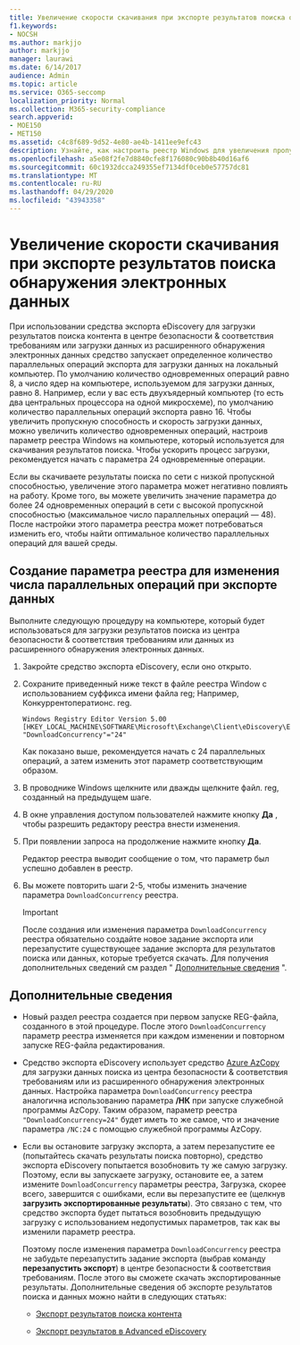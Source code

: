 ```yaml
---
title: Увеличение скорости скачивания при экспорте результатов поиска обнаружения электронных данных
f1.keywords:
- NOCSH
ms.author: markjjo
author: markjjo
manager: laurawi
ms.date: 6/14/2017
audience: Admin
ms.topic: article
ms.service: O365-seccomp
localization_priority: Normal
ms.collection: M365-security-compliance
search.appverid:
- MOE150
- MET150
ms.assetid: c4c8f689-9d52-4e80-ae4b-1411ee9efc43
description: Узнайте, как настроить реестр Windows для увеличения пропускной способности данных при загрузке результатов поиска и поиске данных из центра безопасности & соответствия требованиям и расширенного обнаружения электронных данных.
ms.openlocfilehash: a5e08f2fe7d8840cfe8f176080c90b8b40d16af6
ms.sourcegitcommit: 60c1932dcca249355ef7134df0ceb0e57757dc81
ms.translationtype: MT
ms.contentlocale: ru-RU
ms.lasthandoff: 04/29/2020
ms.locfileid: "43943358"
---
```

# <a name="increase-the-download-speed-when-exporting-ediscovery-search-results"></a>Увеличение скорости скачивания при экспорте результатов поиска обнаружения электронных данных

При использовании средства экспорта eDiscovery для загрузки результатов поиска контента в центре безопасности & соответствия требованиям или загрузки данных из расширенного обнаружения электронных данных средство запускает определенное количество параллельных операций экспорта для загрузки данных на локальный компьютер. По умолчанию количество одновременных операций равно 8, а число ядер на компьютере, используемом для загрузки данных, равно 8. Например, если у вас есть двухъядерный компьютер (то есть два центральных процессора на одной микросхеме), по умолчанию количество параллельных операций экспорта равно 16. Чтобы увеличить пропускную способность и скорость загрузки данных, можно увеличить количество одновременных операций, настроив параметр реестра Windows на компьютере, который используется для скачивания результатов поиска. Чтобы ускорить процесс загрузки, рекомендуется начать с параметра 24 одновременные операции.
  
Если вы скачиваете результаты поиска по сети с низкой пропускной способностью, увеличение этого параметра может негативно повлиять на работу. Кроме того, вы можете увеличить значение параметра до более 24 одновременных операций в сети с высокой пропускной способностью (максимальное число параллельных операций — 48). После настройки этого параметра реестра может потребоваться изменить его, чтобы найти оптимальное количество параллельных операций для вашей среды.
  
## <a name="create-a-registry-setting-to-change-the-number-of-concurrent-operations-when-exporting-data"></a>Создание параметра реестра для изменения числа параллельных операций при экспорте данных

Выполните следующую процедуру на компьютере, который будет использоваться для загрузки результатов поиска из центра безопасности & соответствия требованиям или данных из расширенного обнаружения электронных данных.
  
1. Закройте средство экспорта eDiscovery, если оно открыто. 
    
2. Сохраните приведенный ниже текст в файле реестра Window с использованием суффикса имени файла reg; Например, Конкуррентоператионс. reg. 
    
    ```text
    Windows Registry Editor Version 5.00
    [HKEY_LOCAL_MACHINE\SOFTWARE\Microsoft\Exchange\Client\eDiscovery\ExportTool]
    "DownloadConcurrency"="24"
    ```

    Как показано выше, рекомендуется начать с 24 параллельных операций, а затем изменить этот параметр соответствующим образом.
    
3. В проводнике Windows щелкните или дважды щелкните файл. reg, созданный на предыдущем шаге.
    
4. В окне управления доступом пользователей нажмите кнопку **Да** , чтобы разрешить редактору реестра внести изменения. 
    
5. При появлении запроса на продолжение нажмите кнопку **Да**.
    
    Редактор реестра выводит сообщение о том, что параметр был успешно добавлен в реестр.
    
6. Вы можете повторить шаги 2-5, чтобы изменить значение параметра `DownloadConcurrency` реестра. 
    
    > [!IMPORTANT]
    > После создания или изменения параметра `DownloadConcurrency` реестра обязательно создайте новое задание экспорта или перезапустите существующее задание экспорта для результатов поиска или данных, которые требуется скачать. Для получения дополнительных сведений см раздел " [Дополнительные сведения](#more-information) ". 
  
## <a name="more-information"></a>Дополнительные сведения

- Новый раздел реестра создается при первом запуске REG-файла, созданного в этой процедуре. После этого `DownloadConcurrency` параметр реестра изменяется при каждом изменении и повторном запуске REG-файла редактирования. 
    
- Средство экспорта eDiscovery использует средство [Azure AzCopy](https://go.microsoft.com/fwlink/?linkid=849949) для загрузки данных поиска из центра безопасности & соответствия требованиям или из расширенного обнаружения электронных данных. Настройка параметра `DownloadConcurrency` реестра аналогична использованию параметра **/НК** при запуске служебной программы AzCopy. Таким образом, параметр реестра `"DownloadConcurrency=24"` будет иметь то же самое, что и значение параметра `/NC:24` с помощью служебной программы AzCopy. 
    
- Если вы остановите загрузку экспорта, а затем перезапустите ее (попытайтесь скачать результаты поиска повторно), средство экспорта eDiscovery попытается возобновить ту же самую загрузку. Поэтому, если вы запускаете загрузку, остановите ее, а затем измените `DownloadConcurrency` параметры реестра, Загрузка, скорее всего, завершится с ошибками, если вы перезапустите ее (щелкнув **загрузить экспортированные результаты**). Это связано с тем, что средство экспорта будет пытаться возобновить предыдущую загрузку с использованием недопустимых параметров, так как вы изменили параметр реестра.
    
    Поэтому после изменения параметра `DownloadConcurrency` реестра не забудьте перезапустить задание экспорта (выбрав команду **перезапустить экспорт**) в центре безопасности & соответствия требованиям. После этого вы сможете скачать экспортированные результаты. Дополнительные сведения об экспорте результатов поиска и данных можно найти в следующих статьях:
    
  - [Экспорт результатов поиска контента](export-search-results.md)
    
  - [Экспорт результатов в Advanced eDiscovery](export-results-in-advanced-ediscovery.md)
    

